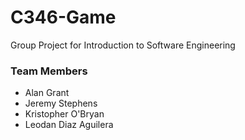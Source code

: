 # C346-Game
Group Project for Introduction to Software Engineering

### Team Members

* Alan Grant
* Jeremy Stephens
* Kristopher O'Bryan
* Leodan Diaz Aguilera

